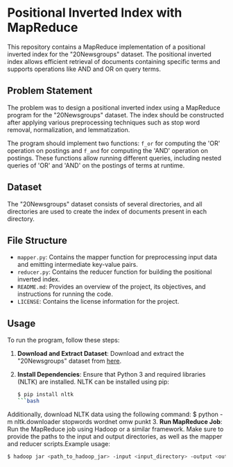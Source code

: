 # Positional Inverted Index with MapReduce

This repository contains a MapReduce implementation of a positional inverted index for the "20Newsgroups" dataset. The positional inverted index allows efficient retrieval of documents containing specific terms and supports operations like AND and OR on query terms.

## Problem Statement

The problem was to design a positional inverted index using a MapReduce program for the "20Newsgroups" dataset. The index should be constructed after applying various preprocessing techniques such as stop word removal, normalization, and lemmatization.

The program should implement two functions: `f_or` for computing the 'OR' operation on postings and `f_and` for computing the 'AND' operation on postings. These functions allow running different queries, including nested queries of 'OR' and 'AND' on the postings of terms at runtime.

## Dataset

The "20Newsgroups" dataset consists of several directories, and all directories are used to create the index of documents present in each directory.

## File Structure

- `mapper.py`: Contains the mapper function for preprocessing input data and emitting intermediate key-value pairs.
- `reducer.py`: Contains the reducer function for building the positional inverted index.
- `README.md`: Provides an overview of the project, its objectives, and instructions for running the code.
- `LICENSE`: Contains the license information for the project.

## Usage

To run the program, follow these steps:

1. **Download and Extract Dataset**: Download and extract the "20Newsgroups" dataset from [here](http://qwone.com/~jason/20Newsgroups/20news-19997.tar.gz).

2. **Install Dependencies**: Ensure that Python 3 and required libraries (NLTK) are installed. NLTK can be installed using pip:
   
   ```bash
   $ pip install nltk
   ```bash
Additionally, download NLTK data using the following command:
$ python -m nltk.downloader stopwords wordnet omw punkt
3. **Run MapReduce Job**: Run the MapReduce job using Hadoop or a similar framework. Make sure to provide the paths to the input and output directories, as well as the mapper and reducer scripts.Example usage:
  ```bash
  $ hadoop jar <path_to_hadoop_jar> -input <input_directory> -output <output_directory> -mapper mapper.py -reducer reducer.py



